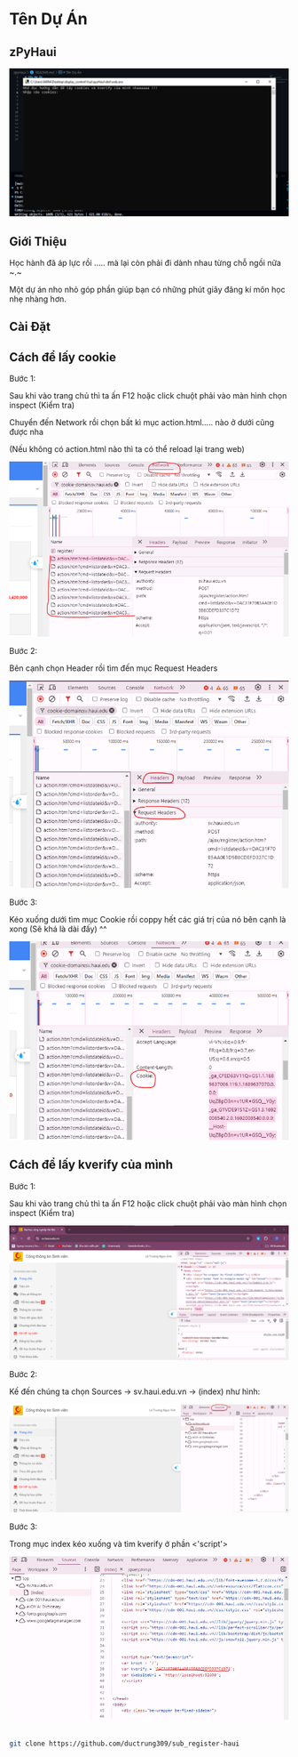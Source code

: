 # Tên Dự Án

<h2>zPyHaui</h2>

![Ảnh chụp màn hình](./img/Screenshot%202024-08-15%20174150.png)

## Giới Thiệu

Học hành đã áp lực rồi ..... mà lại còn phải đi dành nhau từng chỗ ngồi nữa ~.~

Một dự án nho nhỏ góp phần giúp bạn có những phút giây đăng kí môn học nhẹ nhàng hơn.

## Cài Đặt

<h2> Cách để lấy cookie </h2>

Bước 1:

Sau khi vào trang chủ thì ta ấn F12 hoặc click chuột phải vào màn hình chọn inspect (Kiểm tra)

Chuyển đến Network rồi chọn bất kì mục action.html..... nào ở dưới cũng được nha

(Nếu không có action.html nào thì ta có thể reload lại trang web)

![Ảnh chụp màn hình](./img/cB1.png)

Bước 2:

Bên cạnh chọn Header rồi tìm đến mục Request Headers

![Ảnh chụp màn hình](./img/cB2.png)

Bước 3:

Kéo xuống dưới tìm mục Cookie rồi coppy hết các giá trị của nó bên cạnh là xong (Sẽ khá là dài đấy) ^^

![Ảnh chụp màn hình](./img/cB3.png)

<h2> Cách để lấy kverify của mình </h2>

Bước 1:

Sau khi vào trang chủ thì ta ấn F12 hoặc click chuột phải vào màn hình chọn inspect (Kiểm tra)

![Ảnh chụp màn hình](./img/kB1.png)

Bước 2:

Kế đến chúng ta chọn Sources -> sv.haui.edu.vn -> (index) như hình:

![Ảnh chụp màn hình](./img/kB2.png)

Bước 3:

Trong mục index kéo xuống và tìm kverify ở phần <'script'>

![Ảnh chụp màn hình](./img/kB3.png)

```bash

git clone https://github.com/ductrung309/sub_register-haui

```
